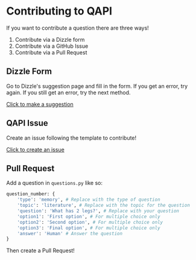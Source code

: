 # Contributing to QAPI

If you want to contribute a question there are three ways!

1. Contribute via a Dizzle form
2. Contribute via a GitHub Issue
3. Contribute via a Pull Request

## Dizzle Form

Go to Dizzle's suggestion page and fill in the form. If you get an error, try again. If you still get an error, try the next method.

[Click to make a suggestion](https://dizzle.ml/suggest)

## QAPI Issue

Create an issue following the template to contribute!

[Click to create an issue](https://github.com/DillonB07/QAPI/issues/new?assignees=DillonB07&labels=question+suggestion&template=question_suggestion.md&title=%5BQ+Suggestion%5D+-+Question)

## Pull Request

Add a question in `questions.py` like so:

```python
question_number: {
    'type': 'memory', # Replace with the type of question
    'topic': 'literature', # Replace with the topic for the question
    'question': 'What has 2 legs?', # Replace with your question
    'option1': 'First option', # For multiple choice only
    'option2': 'Second option', # For multiple choice only
    'option3': 'Final option', # For multiple choice only
    'answer': 'Human' # Answer the question
}
```

Then create a Pull Request!
